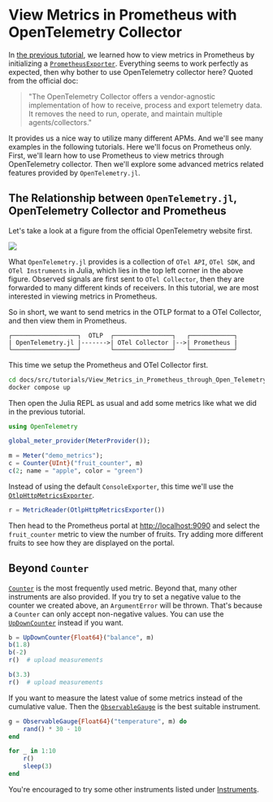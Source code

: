 # View Metrics in Prometheus with OpenTelemetry Collector

In [the previous tutorial](../View_Metrics_in_Prometheus/), we learned how to view metrics in Prometheus by initializing a [`PrometheusExporter`](@ref). Everything seems to work perfectly as expected, then why bother to use OpenTelemetry collector here? Quoted from the official doc:

> "The OpenTelemetry Collector offers a vendor-agnostic implementation of how to receive, process and export telemetry data. It removes the need to run, operate, and maintain multiple agents/collectors."

It provides us a nice way to utilize many different APMs. And we'll see many examples in the following tutorials. Here we'll focus on Prometheus only. First, we'll learn how to use Prometheus to view metrics through OpenTelemetry collector. Then we'll explore some advanced metrics related features provided by `OpenTelemetry.jl`.

## The Relationship between `OpenTelemetry.jl`, OpenTelemetry Collector and Prometheus

Let's take a look at a figure from the official OpenTelemetry website first.

![](https://opentelemetry.io/img/otel_diagram.png)

What `OpenTelemetry.jl` provides is a collection of `OTel API`, `OTel SDK`, and `OTel Instruments` in Julia, which lies in the top left corner in the above figure. Observed signals are first sent to `OTel Collector`, then they are forwarded to many different kinds of receivers. In this tutorial, we are most interested in viewing metrics in Prometheus.

So in short, we want to send metrics in the OTLP format to a OTel Collector, and then view them in Prometheus.

```
┌──────────────────┐  OTLP  ┌────────────────┐   ┌────────────┐
| OpenTelemetry.jl |------->| OTel Collector |-->| Prometheus |
└──────────────────┘        └────────────────┘   └────────────┘
```

This time we setup the Prometheus and OTel Collector first.

```bash
cd docs/src/tutorials/View_Metrics_in_Prometheus_through_Open_Telemetry_Collector
docker compose up
```

Then open the Julia REPL as usual and add some metrics like what we did in the previous tutorial.

```julia
using OpenTelemetry

global_meter_provider(MeterProvider());

m = Meter("demo_metrics");
c = Counter{UInt}("fruit_counter", m)
c(2; name = "apple", color = "green")
```

Instead of using the default `ConsoleExporter`, this time we'll use the [`OtlpHttpMetricsExporter`](@ref).

```julia
r = MetricReader(OtlpHttpMetricsExporter())
```

Then head to the Prometheus portal at [http://localhost:9090](http://localhost:9090) and select the `fruit_counter` metric to view the number of fruits. Try adding more different fruits to see how they are displayed on the portal.

## Beyond `Counter`

[`Counter`](@ref) is the most frequently used metric. Beyond that, many other instruments are also provided. If you try to set a negative value to the counter we created above, an `ArgumentError` will be thrown. That's because a `Counter` can only accept non-negative values. You can use the [`UpDownCounter`](@ref) instead if you want.

```julia
b = UpDownCounter{Float64}("balance", m)
b(1.8)
b(-2)
r()  # upload measurements

b(3.3)
r()  # upload measurements
```

If you want to measure the latest value of some metrics instead of the cumulative value. Then the [`ObservableGauge`](@ref) is the best suitable instrument.

```julia
g = ObservableGauge{Float64}("temperature", m) do
    rand() * 30 - 10
end

for _ in 1:10
    r()
    sleep(3)
end
```

You're encouraged to try some other instruments listed under [Instruments](@ref).
